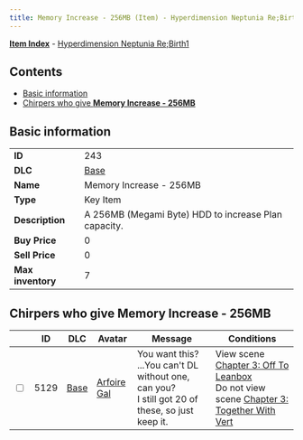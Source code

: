 ```yaml
---
title: Memory Increase - 256MB (Item) - Hyperdimension Neptunia Re;Birth1
---
```


[**Item Index**](/neptunia/rb1/item/index.html) - [Hyperdimension Neptunia Re;Birth1](/neptunia/rb1)

## Contents

- [Basic information](#basic-information)
- [Chirpers who give **Memory Increase - 256MB**](#chirpers-who-give-memory-increase-256mb)
## Basic information

|   |   |
| -- | -- |
| **ID** | 243 |
| **DLC** | [Base](/neptunia/rb1/dlc/1-base.html) |
| **Name** | Memory Increase - 256MB |
| **Type** | Key Item |
| **Description** | A 256MB (Megami Byte) HDD to increase Plan capacity. |
| **Buy Price** | 0 |
| **Sell Price** | 0 |
| **Max inventory** | 7 |


## Chirpers who give **Memory Increase - 256MB**

|    | ID | DLC | Avatar | Message | Conditions |
| -- | -- | --- | ------ | ------- | ---------- |
| <input type="checkbox" id="rb1-chirper-event-1-5129" class="trackbox" /> | 5129 | [Base](/neptunia/rb1/dlc/1-base.html) | [Arfoire Gal](/neptunia/rb1/undefined/1-235-arfoire-gal.html) | You want this? ...You can't DL without one, can you?<br />I still got 20 of these, so just keep it. | View scene [Chapter 3: Off To Leanbox](/neptunia/rb1/scene/1-301-chapter-3-off-to-leanbox.html)<br />Do not view scene [Chapter 3: Together With Vert](/neptunia/rb1/scene/1-321-chapter-3-together-with-vert.html) |
